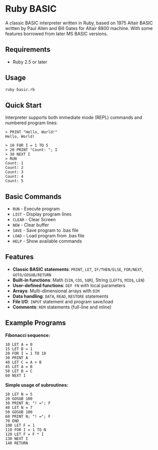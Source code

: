 # Ruby BASIC

A classic BASIC interpreter written in Ruby, based on 1975 Altair BASIC written by Paul Allen and Bill Gates for Altair 8800 machine.
With some features borrowed from later MS BASIC versions. 

## Requirements

- Ruby 2.5 or later

## Usage

```bash
ruby basic.rb
```

## Quick Start

Interpreter supports both immediate mode (REPL) commands and numbered program lines:

```basic
> PRINT "Hello, World!"
Hello, World!

> 10 FOR I = 1 TO 5
> 20 PRINT "Count: "; I
> 30 NEXT I
> RUN
Count: 1
Count: 2
Count: 3
Count: 4
Count: 5
```

## Basic Commands

- `RUN` - Execute program
- `LIST` - Display program lines
- `CLEAR` - Clear Screen
- `NEW` - Clear buffer
- `SAVE` - Save program to .bas file
- `LOAD` - Load program from .bas file
- `HELP` - Show available commands

## Features

- **Classic BASIC statements**: `PRINT`, `LET`, `IF/THEN/ELSE`, `FOR/NEXT`, `GOTO/GOSUB/RETURN`
- **Built-in functions**: Math (`SIN`, `COS`, `SQR`), String (`LEFT$`, `MID$`, `LEN`)
- **User-defined functions**: `DEF FN` with local parameters
- **Arrays**: Multi-dimensional arrays with `DIM`
- **Data handling**: `DATA`, `READ`, `RESTORE` statements
- **File I/O**: `INPUT` statement and program save/load
- **Comments**: `REM` statements (full-line and inline)

## Example Programs

**Fibonacci sequence:**
```basic
10 LET A = 0
15 LET B = 1
20 FOR I = 1 TO 10
30 PRINT A
40 LET C = A + B
45 LET A = B
50 LET B = C
60 NEXT I
```

**Simple usage of subroutines:**
```basic
10 LET N = 5
20 GOSUB 100  
30 PRINT N; "! ="; F
40 LET N = 7
50 GOSUB 100  
60 PRINT N; "! ="; F
70 END
100 LET F = 1
110 FOR I = 1 TO N
120 LET F = F * I
130 NEXT I
140 RETURN
```